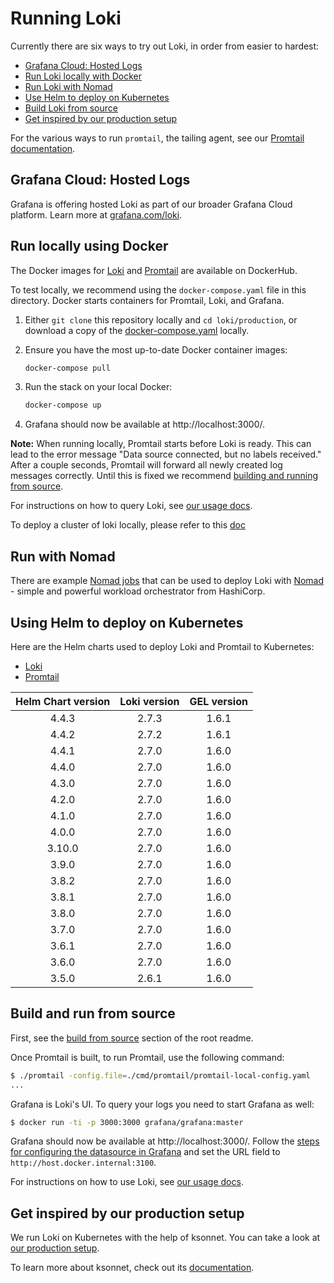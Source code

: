 # Running Loki

Currently there are six ways to try out Loki, in order from easier to hardest:

- [Grafana Cloud: Hosted Logs](#grafana-cloud-logs)
- [Run Loki locally with Docker](#run-locally-using-docker)
- [Run Loki with Nomad](#run-with-nomad)
- [Use Helm to deploy on Kubernetes](#using-helm-to-deploy-on-kubernetes)
- [Build Loki from source](#build-and-run-from-source)
- [Get inspired by our production setup](#get-inspired-by-our-production-setup)

For the various ways to run `promtail`, the tailing agent, see our [Promtail documentation](../docs/sources/clients/promtail/installation.md).

## Grafana Cloud: Hosted Logs

Grafana is offering hosted Loki as part of our broader Grafana Cloud platform. Learn more at [grafana.com/loki](https://grafana.com/oss/loki/#products-and-services).

## Run locally using Docker

The Docker images for [Loki](https://hub.docker.com/r/grafana/loki/) and [Promtail](https://hub.docker.com/r/grafana/promtail/) are available on DockerHub.

To test locally, we recommend using the `docker-compose.yaml` file in this directory. Docker starts containers for Promtail, Loki, and Grafana.

1. Either `git clone` this repository locally and `cd loki/production`, or download a copy of the [docker-compose.yaml](docker-compose.yaml) locally.

1. Ensure you have the most up-to-date Docker container images:

   ```bash
   docker-compose pull
   ```

1. Run the stack on your local Docker:

   ```bash
   docker-compose up
   ```

1. Grafana should now be available at http://localhost:3000/.

**Note:** When running locally, Promtail starts before Loki is ready. This can lead to the error message "Data source connected, but no labels received." After a couple seconds, Promtail will forward all newly created log messages correctly.
Until this is fixed we recommend [building and running from source](#build-and-run-from-source).

For instructions on how to query Loki, see [our usage docs](https://grafana.com/docs/loki/latest/logql/).

To deploy a cluster of loki locally, please refer to this [doc](./docker/)

## Run with Nomad

There are example [Nomad jobs](./nomad) that can be used to deploy Loki with
[Nomad](https://www.nomadproject.io/) - simple and powerful workload
orchestrator from HashiCorp.

## Using Helm to deploy on Kubernetes

Here are the Helm charts used to deploy Loki and Promtail to Kubernetes:
- [Loki](./helm/loki/README.md#loki) 
- [Promtail](https://github.com/grafana/helm-charts/blob/main/charts/promtail/README.md#promtail)

| Helm Chart version | Loki version | GEL version |
|:------------------:|:------------:|:-----------:|
|       4.4.3        |    2.7.3     |    1.6.1    |
|       4.4.2        |    2.7.2     |    1.6.1    |
|       4.4.1        |    2.7.0     |    1.6.0    |
|       4.4.0        |    2.7.0     |    1.6.0    |
|       4.3.0        |    2.7.0     |    1.6.0    |
|       4.2.0        |    2.7.0     |    1.6.0    |
|       4.1.0        |    2.7.0     |    1.6.0    |
|       4.0.0        |    2.7.0     |    1.6.0    |
|       3.10.0       |    2.7.0     |    1.6.0    |
|       3.9.0        |    2.7.0     |    1.6.0    |
|       3.8.2        |    2.7.0     |    1.6.0    |
|       3.8.1        |    2.7.0     |    1.6.0    |
|       3.8.0        |    2.7.0     |    1.6.0    |
|       3.7.0        |    2.7.0     |    1.6.0    |
|       3.6.1        |    2.7.0     |    1.6.0    |
|       3.6.0        |    2.7.0     |    1.6.0    |
|       3.5.0        |    2.6.1     |    1.6.0    |

## Build and run from source

First, see the [build from source](../README.md) section of the root readme.

Once Promtail is built, to run Promtail, use the following command:

```bash
$ ./promtail -config.file=./cmd/promtail/promtail-local-config.yaml
...
```

Grafana is Loki's UI. To query your logs you need to start Grafana as well:

```bash
$ docker run -ti -p 3000:3000 grafana/grafana:master
```

Grafana should now be available at http://localhost:3000/. Follow the [steps for configuring the datasource in Grafana](https://grafana.com/docs/loki/latest/getting-started/grafana/) and set the URL field to `http://host.docker.internal:3100`.

For instructions on how to use Loki, see [our usage docs](https://grafana.com/docs/loki/latest/logql/).

## Get inspired by our production setup

We run Loki on Kubernetes with the help of ksonnet.
You can take a look at [our production setup](ksonnet/).

To learn more about ksonnet, check out its [documentation](https://ksonnet.io).
